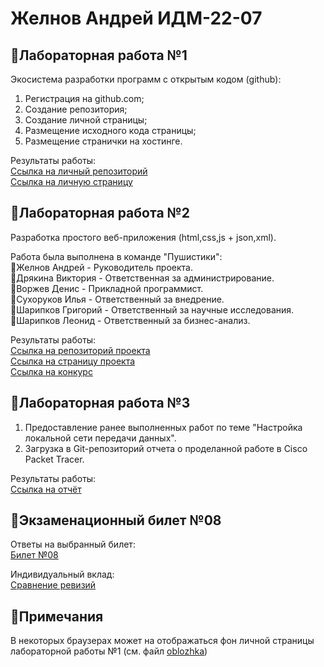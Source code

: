 # Желнов Андрей ИДМ-22-07
## 🎄Лабораторная работа №1
Экосистема разработки программ с открытым кодом (github):
1. Регистрация на github.com;
2. Создание репозитория;
3. Создание личной страницы; 
4. Размещение исходного кода страницы; 
5. Размещение странички на хостинге. 

Результаты работы:  
[Ссылка на личный репозиторий](https://github.com/zhelnovandrew/Laboratory_work-Zhelnov)  
[Ссылка на личную страницу](https://zhelnovandrew.github.io/Laboratory_work-Zhelnov/)  
## 🎄Лабораторная работа №2
Разработка простого веб-приложения (html,css,js + json,xml).

Работа была выполнена в команде "Пушистики":  
🎅Желнов Андрей - Руководитель проекта.  
🤶Дрякина Виктория - Ответственная за администрирование.  
🎅Воржев Денис - Прикладной программист.  
🎅Сухоруков Илья - Ответственный за внедрение.  
🎅Шарипков Григорий - Ответственный за научные исследования.  
🎅Шарипков Леонид - Ответственный за бизнес-анализ.  

Результаты работы:  
[Ссылка на репозиторий проекта](https://github.com/zhelnovandrew/IT_Project)  
[Ссылка на страницу проекта](http://pyshok.tilda.ws/)  
[Ссылка на конкурс](https://idmit.ru/)  
## 🎄Лабораторная работа №3
1. Предоставление ранее выполненных работ по теме "Настройка локальной сети передачи данных".
2. Загрузка в Git-репозиторий отчета о проделанной работе в Cisco Packet Tracer.

Результаты работы:  
[Ссылка на отчёт](https://drive.google.com/file/d/1cK6BW0sGKTdVKNYQaS-HtYqGB8QDuxgC/view?usp=share_link)
## 🎄Экзаменационный билет №08
Ответы на выбранный билет:  
[Билет №08](https://github.com/stankin/inet-2022/wiki/exam08#%D0%B1%D0%B8%D0%BB%D0%B5%D1%82-8)

Индивидуальный вклад:  
[Сравнение ревизий](https://github.com/stankin/inet-2022/wiki/exam08/_compare/811a0cb27d279780cc9a6f51712ae5b27f3ebb02...0dc7f26c2c41acd280ed7f2262b82ee2e51ffcfe)
## 🎁Примечания
В некоторых браузерах может на отображаться фон личной страницы лабораторной работы №1 (см. файл [oblozhka](https://github.com/zhelnovandrew/Laboratory_work-Zhelnov/blob/main/oblozhka.png))



